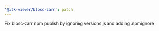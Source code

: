 ```yaml
---
'@itk-viewer/blosc-zarr': patch
---
```


Fix blosc-zarr npm publish by ignoring versions.js and adding .npmignore
